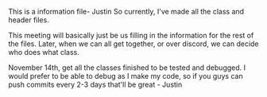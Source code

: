 This is a information file- Justin
So currently, I've made all the class and header files.

This meeting will basically just be us filling in the information for the rest of the files. 
Later, when we can all get together, or over discord, we can decide who does what class.

November 14th, get all the classes finished to be tested and debugged.
I would prefer to be able to debug as I make my code, so if you guys can push commits every 2-3 days that'll be great - Justin
